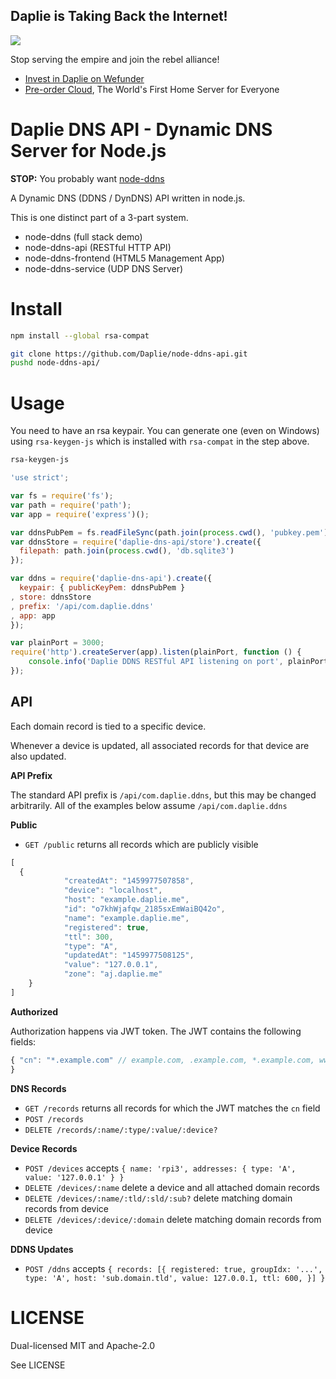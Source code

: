 Daplie is Taking Back the Internet!
--------------

[![](https://daplie.github.com/igg/images/ad-developer-rpi-white-890x275.jpg?v2)](https://daplie.com/preorder/)

Stop serving the empire and join the rebel alliance!

* [Invest in Daplie on Wefunder](https://daplie.com/invest/)
* [Pre-order Cloud](https://daplie.com/preorder/), The World's First Home Server for Everyone

Daplie DNS API - Dynamic DNS Server for Node.js
======

**STOP:** You probably want [node-ddns](https://github.com/Daplie/node-ddns)

A Dynamic DNS (DDNS / DynDNS) API written in node.js.

This is one distinct part of a 3-part system.

  * node-ddns (full stack demo)
  * node-ddns-api (RESTful HTTP API)
  * node-ddns-frontend (HTML5 Management App)
  * node-ddns-service (UDP DNS Server)

Install
=======

<!--
  npm install -s daplie-dns-api@1.x
-->
```bash
npm install --global rsa-compat

git clone https://github.com/Daplie/node-ddns-api.git
pushd node-ddns-api/
```

Usage
=====

You need to have an rsa keypair. You can generate one (even on Windows) using `rsa-keygen-js`
which is installed with `rsa-compat` in the step above.

```bash
rsa-keygen-js
```

```javascript
'use strict';

var fs = require('fs');
var path = require('path');
var app = require('express')();

var ddnsPubPem = fs.readFileSync(path.join(process.cwd(), 'pubkey.pem'), 'ascii');
var ddnsStore = require('daplie-dns-api/store').create({
  filepath: path.join(process.cwd(), 'db.sqlite3')
});

var ddns = require('daplie-dns-api').create({
  keypair: { publicKeyPem: ddnsPubPem }
, store: ddnsStore
, prefix: '/api/com.daplie.ddns'
, app: app
});

var plainPort = 3000;
require('http').createServer(app).listen(plainPort, function () {
	console.info('Daplie DDNS RESTful API listening on port', plainPort);
});
```

API
---

Each domain record is tied to a specific device.

Whenever a device is updated, all associated records for that device are also updated.

**API Prefix**

The standard API prefix is `/api/com.daplie.ddns`, but this may be changed arbitrarily.
All of the examples below assume `/api/com.daplie.ddns`

**Public**

* `GET /public` returns all records which are publicly visible

```javascript
[
  {
			"createdAt": "1459977507858",
			"device": "localhost",
			"host": "example.daplie.me",
			"id": "o7khWjafqw_2185sxEmWaiBQ42o",
			"name": "example.daplie.me",
			"registered": true,
			"ttl": 300,
			"type": "A",
			"updatedAt": "1459977508125",
			"value": "127.0.0.1",
			"zone": "aj.daplie.me"
	}
]
```

**Authorized**

Authorization happens via JWT token. The JWT contains the following fields:

```javascript
{ "cn": "*.example.com" // example.com, .example.com, *.example.com, www.example.com
}
```

**DNS Records**

* `GET /records` returns all records for which the JWT matches the `cn` field
* `POST /records`
* `DELETE /records/:name/:type/:value/:device?`

**Device Records**

* `POST /devices` accepts `{ name: 'rpi3', addresses: { type: 'A', value: '127.0.0.1' } }`
* `DELETE /devices/:name` delete a device and all attached domain records
* `DELETE /devices/:name/:tld/:sld/:sub?` delete matching domain records from device
* `DELETE /devices/:device/:domain` delete matching domain records from device

**DDNS Updates**

* `POST /ddns` accepts `{ records: [{ registered: true, groupIdx: '...', type: 'A', host: 'sub.domain.tld', value: 127.0.0.1, ttl: 600, }] }`

LICENSE
=======

Dual-licensed MIT and Apache-2.0

See LICENSE
